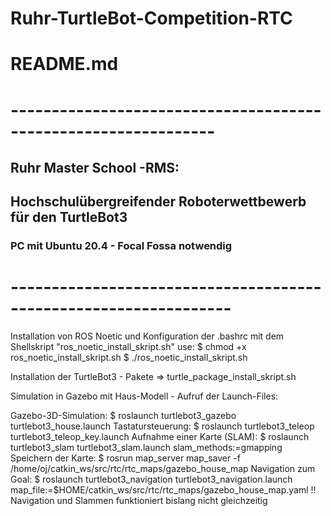# Ruhr-TurtleBot-Competition-RTC
# README.md
# ---------------------------------------------------------------
## Ruhr Master School -RMS:
## Hochschulübergreifender Roboterwettbewerb für den TurtleBot3
### PC mit Ubuntu 20.4 - Focal Fossa  notwendig
# -----------------------------------------------------------------
Installation von ROS Noetic und Konfiguration der .bashrc mit dem Shellskript  "ros_noetic_install_skript.sh"
use: $ chmod +x ros_noetic_install_skript.sh
     $ ./ros_noetic_install_skript.sh

Installation der TurtleBot3 - Pakete => turtle_package_install_skript.sh

Simulation in Gazebo mit Haus-Modell - Aufruf der Launch-Files:

Gazebo-3D-Simulation:           $ roslaunch turtlebot3_gazebo turtlebot3_house.launch
Tastatursteuerung:              $ roslaunch turtlebot3_teleop turtlebot3_teleop_key.launch
Aufnahme einer Karte (SLAM):    $ roslaunch turtlebot3_slam turtlebot3_slam.launch slam_methods:=gmapping
Speichern der Karte:            $ rosrun map_server map_saver -f /home/oj/catkin_ws/src/rtc/rtc_maps/gazebo_house_map
Navigation zum Goal:            $ roslaunch turtlebot3_navigation turtlebot3_navigation.launch map_file:=$HOME/catkin_ws/src/rtc/rtc_maps/gazebo_house_map.yaml
                                !!  Navigation und Slammen funktioniert bislang nicht gleichzeitig

